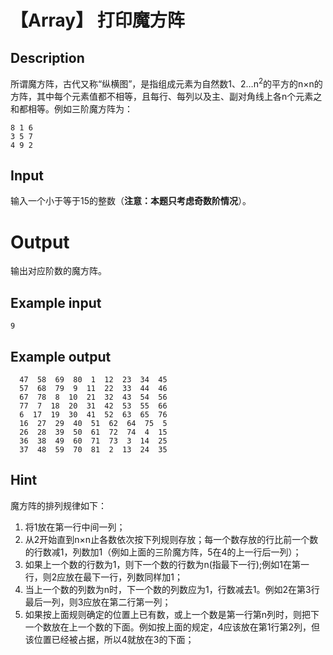 # 【Array】 打印魔方阵

## Description
所谓魔方阵，古代又称“纵横图”，是指组成元素为自然数1、2…n<sup>2</sup>的平方的n×n的方阵，其中每个元素值都不相等，且每行、每列以及主、副对角线上各n个元素之和都相等。例如三阶魔方阵为：  
```
8 1 6  
3 5 7  
4 9 2 
```
## Input
输入一个小于等于15的整数（**注意：本题只考虑奇数阶情况**）。
# Output
输出对应阶数的魔方阵。
## Example input
```
9
```

## Example output
```
  47  58  69  80  1  12  23  34  45
  57  68  79  9  11  22  33  44  46
  67  78  8  10  21  32  43  54  56
  77  7  18  20  31  42  53  55  66
  6  17  19  30  41  52  63  65  76
  16  27  29  40  51  62  64  75  5
  26  28  39  50  61  72  74  4  15
  36  38  49  60  71  73  3  14  25
  37  48  59  70  81  2  13  24  35
```
## Hint
魔方阵的排列规律如下：  
1. 将1放在第一行中间一列；
2. 从2开始直到n×n止各数依次按下列规则存放；每一个数存放的行比前一个数的行数减1，列数加1（例如上面的三阶魔方阵，5在4的上一行后一列）；
3. 如果上一个数的行数为1，则下一个数的行数为n(指最下一行);例如1在第一行，则2应放在最下一行，列数同样加1；
4. 当上一个数的列数为n时，下一个数的列数应为1，行数减去1。例如2在第3行最后一列，则3应放在第二行第一列；
5. 如果按上面规则确定的位置上已有数，或上一个数是第一行第n列时，则把下一个数放在上一个数的下面。例如按上面的规定，4应该放在第1行第2列，但该位置已经被占据，所以4就放在3的下面；
	